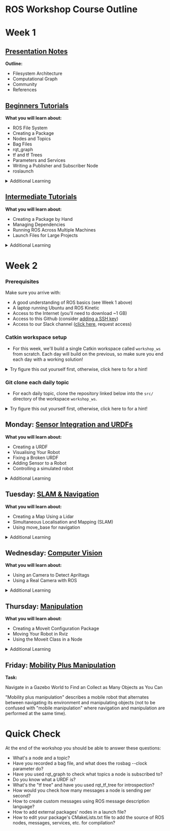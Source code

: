 # ROS Workshop Course Outline

# Week 1

## [Presentation Notes](https://github.com/ros-workshop/ros-introduction)
**Outline:**
+ Filesystem Architecture
+ Computational Graph
+ Community
+ References

## [Beginners Tutorials](http://wiki.ros.org/ROS/Tutorials)

**What you will learn about:**
+ ROS File System
+ Creating a Package
+ Nodes and Topics
+ Bag Files
+ rqt_graph
+ tf and tf Trees
+ Parameters and Services
+ Writing a Publisher and Subscriber Node
+ roslaunch

<details><summary>Additional Learning</summary>

+ rqt_publisher
+ rqt_robot_steering
+ Rviz
+ Publish and Subscribe in the Same Node

</details>

## [Intermediate Tutorials](http://wiki.ros.org/ROS/Tutorials)
**What you will learn about:**
+ Creating a Package by Hand
+ Managing Dependencies
+ Running ROS Across Multiple Machines
+ Launch Files for Large Projects

<details><summary>Additional Learning</summary>

+ Create a URDF
+ Visualise a Robot in Rviz
+ Visualise a Robot in Gazebo
</details>

# Week 2

### Prerequisites

Make sure you arrive with:
* A good understanding of ROS basics (see Week 1 above)
* A laptop running Ubuntu and ROS Kinetic
* Access to the Internet (you'll need to download ~1 GB)
* Access to this Github (consider [adding a SSH key](https://help.github.com/articles/connecting-to-github-with-ssh/))
* Access to our Slack channel ([click here](https://ros-workshop-perth.slack.com), request access)

### Catkin workspace setup

* For this week, we'll build a single Catkin workspace called ```workshop_ws``` from scratch. Each day will build on the previous, so make sure you end each day with a working solution! 

<details><summary>Try figure this out yourself first, otherwise, click here to for a hint!</summary>
  
```sh
mkdir -p ~/workshop_ws/src  # Creates a workspace directory names workshop_ws.
cd ~/workshop_ws/src
catkin_init_workspace  # Initialises the workspace
```

</details>

### Git clone each daily topic

* For each daily topic, clone the repository linked below into the
`src/` directory of the workspace `workshop_ws`. 

<details><summary>Try figure this out yourself first, otherwise, click here to for a hint!</summary>

E.g. for the [sensor-integration](https://github.com/ros-workshop/sensor-integration.git) repository, you'd type:

```sh
cd ~/workshop_ws/src
git clone https://github.com/ros-workshop/sensor-integration.git
```
Or if you are using SSH keys:
```
cd ~/workshop_ws/src
git clone git@github.com:ros-workshop/sensor-integration.git
```

</details>



## Monday: [Sensor Integration and URDFs](https://github.com/ros-workshop/sensor-integration.git)
**What you will learn about:**
+ Creating a URDF
+ Visualising Your Robot
+ Fixing a Broken URDF
+ Adding Sensor to a Robot
+ Controlling a simulated robot

<details><summary>Additional Learning</summary>

+ Detecting an obstacle and stopping the robot

</details>

## Tuesday: [SLAM & Navigation](https://github.com/ros-workshop/slam-navigation)
**What you will learn about:**
+ Creating a Map Using a Lidar
+ Simultaneous Localisation and Mapping (SLAM)
+ Using move_base for navigation

<details><summary>Additional Learning</summary>

+ Find a Object by Navigating Around a Map

</details>

## Wednesday: [Computer Vision](https://github.com/ros-workshop/perception.git)
**What you will learn about:**
+ Using an Camera to Detect Apriltags
+ Using a Real Camera with ROS

<details><summary>Additional Learning</summary>

+ Fuse and Lidar and Camera/DNN data for Person Detection and localisation

</details>

## Thursday: [Manipulation](https://github.com/ros-workshop/manipulation.git)
**What you will learn about:**
+ Creating a Moveit Configuration Package
+ Moving Your Robot in Rviz
+ Using the Moveit Class in a Node

<details><summary>Additional Learning</summary>

+ Create a OctoMap Using a Depth Camera
</details>

## Friday: [Mobility Plus Manipulation](https://github.com/ros-workshop/mobility-plus-manipulation)
**Task:**

Navigate in a Gazebo World to Find an Collect as Many Objects as You Can

"Mobility plus manipulation" describes a mobile robot that alternates between navigating its environment and manipulating objects (not to be confused with "mobile manipulation" where navigation and manipulation are performed at the same time).

# Quick Check
At the end of the workshop you should be able to answer these questions:
* What's a node and a topic? 
* Have you recorded a bag file, and what does the rosbag --clock parameter do?
* Have you used rqt_graph to check what topics a node is subscribed to?
* Do you know what a URDF is?
* What's the "tf tree" and have you used rqt_tf_tree for introspection? 
* How would you check how many messages a node is sending per second?
* How to create custom messages using ROS message description language?
* How to add external packages' nodes in a launch file?
* How to edit your package's CMakeLists.txt file to add the source of ROS nodes, messages, services, etc. for compilation? 

